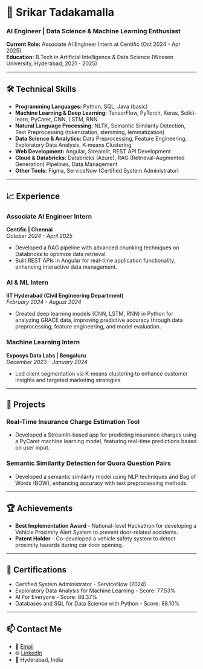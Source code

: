 # 👋 Srikar Tadakamalla

### AI Engineer | Data Science & Machine Learning Enthusiast
**Current Role:** Associate AI Engineer Intern at Centific (Oct 2024 - Apr 2025)  
**Education:** B.Tech in Artificial Intelligence & Data Science (Woxsen University, Hyderabad, 2021 - 2025)

---

## 🛠️ Technical Skills
- **Programming Languages:** Python, SQL, Java (basic)
- **Machine Learning & Deep Learning:** TensorFlow, PyTorch, Keras, Scikit-learn, PyCaret, CNN, LSTM, RNN
- **Natural Language Processing:** NLTK, Semantic Similarity Detection, Text Preprocessing (tokenization, stemming, lemmatization)
- **Data Science & Analytics:** Data Preprocessing, Feature Engineering, Exploratory Data Analysis, K-means Clustering
- **Web Development:** Angular, Streamlit, REST API Development
- **Cloud & Databricks:** Databricks (Azure), RAG (Retrieval-Augmented Generation) Pipelines, Data Management
- **Other Tools:** Figma, ServiceNow (Certified System Administrator)

---

## 📈 Experience

### Associate AI Engineer Intern  
**Centific | Chennai**  
*October 2024 - April 2025*  
- Developed a RAG pipeline with advanced chunking techniques on Databricks to optimize data retrieval.
- Built REST APIs in Angular for real-time application functionality, enhancing interactive data management.

### AI & ML Intern  
**IIT Hyderabad (Civil Engineering Department)**  
*February 2024 - August 2024*  
- Created deep learning models (CNN, LSTM, RNN) in Python for analyzing GRACE data, improving predictive accuracy through data preprocessing, feature engineering, and model evaluation.

### Machine Learning Intern  
**Exposys Data Labs | Bengaluru**  
*December 2023 - January 2024*  
- Led client segmentation via K-means clustering to enhance customer insights and targeted marketing strategies.

---

## 🌟 Projects

### Real-Time Insurance Charge Estimation Tool
- Developed a Streamlit-based app for predicting insurance charges using a PyCaret machine learning model, featuring real-time predictions based on user input.

### Semantic Similarity Detection for Quora Question Pairs
- Developed a semantic similarity model using NLP techniques and Bag of Words (BOW), enhancing accuracy with text preprocessing methods.

---

## 🏆 Achievements
- **Best Implementation Award** - National-level Hackathon for developing a Vehicle Proximity Alert System to prevent door-related accidents.
- **Patent Holder** - Co-developed a vehicle safety system to detect proximity hazards during car door opening.

---

## 📜 Certifications
- Certified System Administrator - ServiceNow (2024)
- Exploratory Data Analysis for Machine Learning - Score: 77.53%
- AI For Everyone - Score: 88.37%
- Databases and SQL for Data Science with Python - Score: 88.10%

---

## 📫 Contact Me
- 📧 [Email](mailto:your-email@example.com)
- 🌐 [LinkedIn](https://www.linkedin.com/in/your-linkedin-profile)
- 📍 Hyderabad, India
